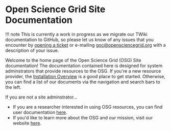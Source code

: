 Open Science Grid Site Documentation
====================================

!!! note
    This is currently a work in progress as we migrate our TWiki documentation to GitHub, so please let us know of any issues that you encounter by [opening a ticket](https://ticket.opensciencegrid.org) or e-mailing [goc@opensciencegrid.org](goc@opensciencegrid.org) with a description of your issue.

Welcome to the home page of the Open Science Grid (OSG) Site documentation! The documentation contained here is designed for system adminstrators that provide resources to the OSG. If you're a new resource provider, the [Installation Overview](install-overview) is a good place to get started. Otherwise, you can find a list of our documents via the navigation and search bars to the left.

If you are not a site adminstrator...

- If you are a researcher interested in using OSG resources, you can find user documentation [here](https://support.opensciencegrid.org/support/home). 
- If you'd like to learn more about the OSG and our mission, visit our website [here](https://www.opensciencegrid.org/).

